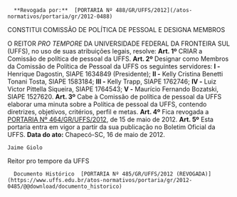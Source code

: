       **Revogada por:**  [PORTARIA Nº 488/GR/UFFS/2012](/atos-normativos/portaria/gr/2012-0488) 

   CONSTITUI COMISSÃO DE POLÍTICA DE PESSOAL E DESIGNA MEMBROS  

 O REITOR *PRO TEMPORE*  DA UNIVERSIDADE FEDERAL DA FRONTEIRA SUL (UFFS), no uso de suas atribuições legais, resolve:   **Art. 1º**  CRIAR a Comissão de política de pessoal da UFFS.   **Art. 2º**  Designar como Membros da Comissão de Política de Pessoal da UFFS os seguintes servidores: **I -**  Henrique Dagostin, SIAPE 1634849 (Presidente); **II -**  Kelly Cristina Benetti Tonani Tosta, SIAPE 1583184; **III -**  Kelly Trapp, SIAPE 1762746; **IV -**  Luiz Victor Pittella Siqueira, SIAPE 1764543; **V -**  Maurício Fernando Bozatski, SIAPE 1527620.   **Art. 3º**  Cabe à Comissão de política de pessoal da UFFS elaborar uma minuta sobre a Política de pessoal da UFFS, contendo diretrizes, objetivos, critérios, perfil e metas.   **Art. 4º**  Fica revogada a [PORTARIA Nº 464/GR/UFFS/2012](https://www.uffs.edu.br/atos-normativos/portaria/gr/2012-0464), de 15 de maio de 2012.   **Art. 5º**  Esta portaria entra em vigor a partir da sua publicação no Boletim Oficial da UFFS.        **Data do ato:** Chapecó-SC, 16 de maio de 2012.   
 

    Jaime Giolo   
 Reitor pro tempore da UFFS 

      Documento Histórico  [PORTARIA Nº 485/GR/UFFS/2012 (REVOGADA)](https://www.uffs.edu.br/atos-normativos/portaria/gr/2012-0485/@@download/documento_historico)     
      